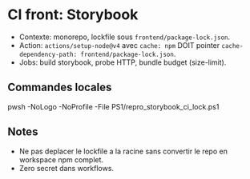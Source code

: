 # CI front: Storybook

- Contexte: monorepo, lockfile sous `frontend/package-lock.json`.
- Action: `actions/setup-node@v4` avec `cache: npm` DOIT pointer `cache-dependency-path: frontend/package-lock.json`.
- Jobs: build storybook, probe HTTP, bundle budget (size-limit).

## Commandes locales

pwsh -NoLogo -NoProfile -File PS1/repro_storybook_ci_lock.ps1

## Notes
- Ne pas deplacer le lockfile a la racine sans convertir le repo en workspace npm complet.
- Zero secret dans workflows.
